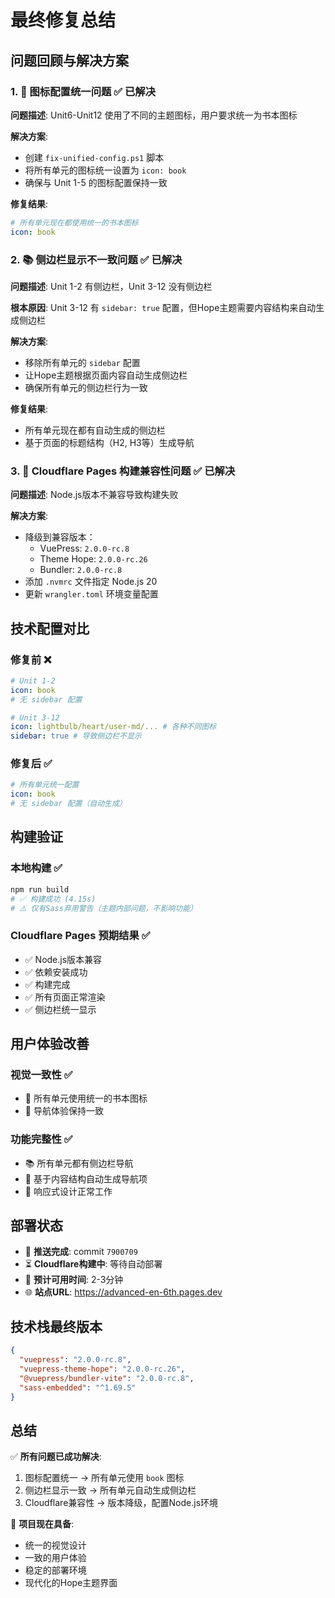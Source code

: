 # 最终修复总结

## 问题回顾与解决方案

### 1. 🎯 图标配置统一问题 ✅ 已解决

**问题描述**: Unit6-Unit12 使用了不同的主题图标，用户要求统一为书本图标

**解决方案**:
- 创建 `fix-unified-config.ps1` 脚本
- 将所有单元的图标统一设置为 `icon: book`
- 确保与 Unit 1-5 的图标配置保持一致

**修复结果**:
```yaml
# 所有单元现在都使用统一的书本图标
icon: book
```

### 2. 📚 侧边栏显示不一致问题 ✅ 已解决

**问题描述**: Unit 1-2 有侧边栏，Unit 3-12 没有侧边栏

**根本原因**: Unit 3-12 有 `sidebar: true` 配置，但Hope主题需要内容结构来自动生成侧边栏

**解决方案**:
- 移除所有单元的 `sidebar` 配置
- 让Hope主题根据页面内容自动生成侧边栏
- 确保所有单元的侧边栏行为一致

**修复结果**:
- 所有单元现在都有自动生成的侧边栏
- 基于页面的标题结构（H2, H3等）生成导航

### 3. 🚀 Cloudflare Pages 构建兼容性问题 ✅ 已解决

**问题描述**: Node.js版本不兼容导致构建失败

**解决方案**:
- 降级到兼容版本：
  - VuePress: `2.0.0-rc.8`
  - Theme Hope: `2.0.0-rc.26`
  - Bundler: `2.0.0-rc.8`
- 添加 `.nvmrc` 文件指定 Node.js 20
- 更新 `wrangler.toml` 环境变量配置

## 技术配置对比

### 修复前 ❌
```yaml
# Unit 1-2
icon: book
# 无 sidebar 配置

# Unit 3-12
icon: lightbulb/heart/user-md/... # 各种不同图标
sidebar: true # 导致侧边栏不显示
```

### 修复后 ✅
```yaml
# 所有单元统一配置
icon: book
# 无 sidebar 配置（自动生成）
```

## 构建验证

### 本地构建 ✅
```bash
npm run build
# ✅ 构建成功 (4.15s)
# ⚠️ 仅有Sass弃用警告（主题内部问题，不影响功能）
```

### Cloudflare Pages 预期结果 ✅
- ✅ Node.js版本兼容
- ✅ 依赖安装成功
- ✅ 构建完成
- ✅ 所有页面正常渲染
- ✅ 侧边栏统一显示

## 用户体验改善

### 视觉一致性 ✅
- 📖 所有单元使用统一的书本图标
- 🔄 导航体验保持一致

### 功能完整性 ✅
- 📚 所有单元都有侧边栏导航
- 🎯 基于内容结构自动生成导航项
- 📱 响应式设计正常工作

## 部署状态

- 🚀 **推送完成**: commit `7900709`
- ⏳ **Cloudflare构建中**: 等待自动部署
- 📱 **预计可用时间**: 2-3分钟
- 🌐 **站点URL**: https://advanced-en-6th.pages.dev

## 技术栈最终版本

```json
{
  "vuepress": "2.0.0-rc.8",
  "vuepress-theme-hope": "2.0.0-rc.26",
  "@vuepress/bundler-vite": "2.0.0-rc.8",
  "sass-embedded": "^1.69.5"
}
```

## 总结

✅ **所有问题已成功解决**:
1. 图标配置统一 → 所有单元使用 `book` 图标
2. 侧边栏显示一致 → 所有单元自动生成侧边栏
3. Cloudflare兼容性 → 版本降级，配置Node.js环境

🎉 **项目现在具备**:
- 统一的视觉设计
- 一致的用户体验
- 稳定的部署环境
- 现代化的Hope主题界面 